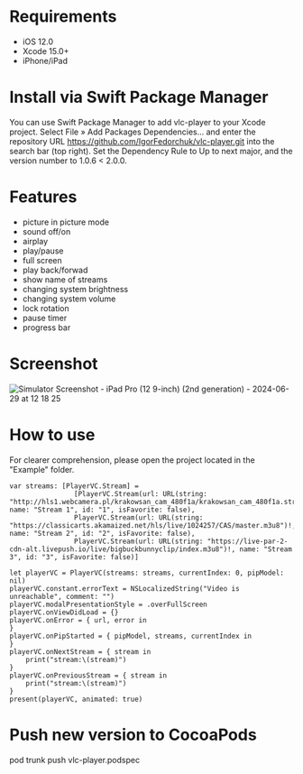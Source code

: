 # Requirements
- iOS 12.0
- Xcode 15.0+
- iPhone/iPad

# Install via Swift Package Manager

You can use Swift Package Manager to add vlc-player to your Xcode project. Select File » Add Packages Dependencies... and enter the repository URL https://github.com/IgorFedorchuk/vlc-player.git into the search bar (top right). Set the Dependency Rule to Up to next major, and the version number to 1.0.6 < 2.0.0.

# Features
- picture in picture mode
- sound off/on
- airplay
- play/pause
- full screen
- play back/forwad
- show name of streams
- changing system brightness
- changing system volume
- lock rotation
- pause timer
- progress bar

# Screenshot
![Simulator Screenshot - iPad Pro (12 9-inch) (2nd generation) - 2024-06-29 at 12 18 25](https://github.com/IgorFedorchuk/vlc-player/assets/2764603/0fe5b684-6100-4c73-a6ea-3c61a4a9de3c)

# How to use
For clearer comprehension, please open the project located in the "Example" folder.

```
var streams: [PlayerVC.Stream] =
                [PlayerVC.Stream(url: URL(string: "http://hls1.webcamera.pl/krakowsan_cam_480f1a/krakowsan_cam_480f1a.stream/chunks.m3u8")!, name: "Stream 1", id: "1", isFavorite: false),
                PlayerVC.Stream(url: URL(string: "https://classicarts.akamaized.net/hls/live/1024257/CAS/master.m3u8")!, name: "Stream 2", id: "2", isFavorite: false),
                PlayerVC.Stream(url: URL(string: "https://live-par-2-cdn-alt.livepush.io/live/bigbuckbunnyclip/index.m3u8")!, name: "Stream 3", id: "3", isFavorite: false)]
     
let playerVC = PlayerVC(streams: streams, currentIndex: 0, pipModel: nil)
playerVC.constant.errorText = NSLocalizedString("Video is unreachable", comment: "")
playerVC.modalPresentationStyle = .overFullScreen
playerVC.onViewDidLoad = {}
playerVC.onError = { url, error in
}
playerVC.onPipStarted = { pipModel, streams, currentIndex in
}
playerVC.onNextStream = { stream in
    print("stream:\(stream)")
}
playerVC.onPreviousStream = { stream in
    print("stream:\(stream)")
}
present(playerVC, animated: true)
```

# Push new version to CocoaPods
pod trunk push vlc-player.podspec   
